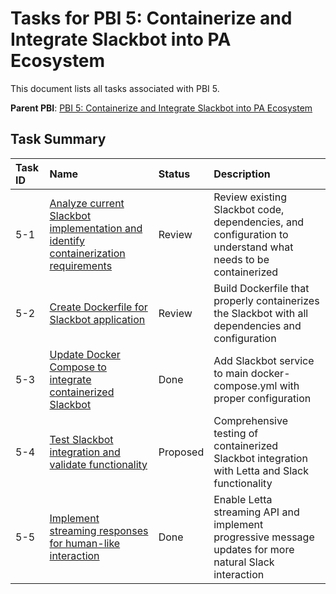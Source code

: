 # Tasks for PBI 5: Containerize and Integrate Slackbot into PA Ecosystem

This document lists all tasks associated with PBI 5.

**Parent PBI**: [PBI 5: Containerize and Integrate Slackbot into PA Ecosystem](./prd.md)

## Task Summary

| Task ID | Name | Status | Description |
| :------ | :--- | :----- | :---------- |
| 5-1 | [Analyze current Slackbot implementation and identify containerization requirements](./5-1.md) | Review | Review existing Slackbot code, dependencies, and configuration to understand what needs to be containerized |
| 5-2 | [Create Dockerfile for Slackbot application](./5-2.md) | Review | Build Dockerfile that properly containerizes the Slackbot with all dependencies and configuration |
| 5-3 | [Update Docker Compose to integrate containerized Slackbot](./5-3.md) | Done | Add Slackbot service to main docker-compose.yml with proper configuration |
| 5-4 | [Test Slackbot integration and validate functionality](./5-4.md) | Proposed | Comprehensive testing of containerized Slackbot integration with Letta and Slack functionality |
| 5-5 | [Implement streaming responses for human-like interaction](./5-5.md) | Done | Enable Letta streaming API and implement progressive message updates for more natural Slack interaction |
